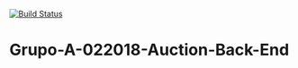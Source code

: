 [![Build Status](https://travis-ci.org/fautalan1/Grupo-A-022018-Auction-Back-End.svg?branch=master)](https://travis-ci.org/fautalan1/Grupo-A-022018-Auction-Back-End)

# Grupo-A-022018-Auction-Back-End
